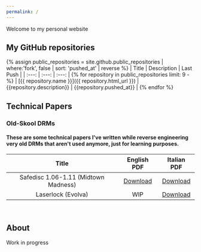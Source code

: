 ```yaml
---
permalink: /
---
```


Welcome to my personal website

## My GitHub repositories <a id="projects" />
{% assign public_repositories = site.github.public_repositories | where:'fork', false | sort: 'pushed_at' | reverse %}
| Title | Description | Last Push |
| :---:  | :---: | :---: |
{% for repository in public_repositories limit: 9 -%}
| [{{ repository.name }}]({{ repository.html_url }}) | {{repository.description}} | {{repository.pushed_at}} |
{% endfor %}
<br />


## Technical Papers <a id="papers" />

### Old-Skool DRMs
#### These are some technical papers I've written while reverse engineering very old DRMs that aren't used anymore, just for learning purposes.

| Title | English PDF | Italian PDF |
| :---:  | :---: | :---: |
|Safedisc 1.06-1.11 (Midtown Madness)|[Download]({{site.url}}/papers/safedisc/MidtownMadness.pdf)|[Download]({{site.url}}/papers/safedisc/MidtownMadness_ITA.pdf)
|Laserlock (Evolva)|WIP|[Download]({{site.url}}/papers/laserlock/Evolva_ITA.pdf)

<br />

## About <a id="about" />

Work in progress
